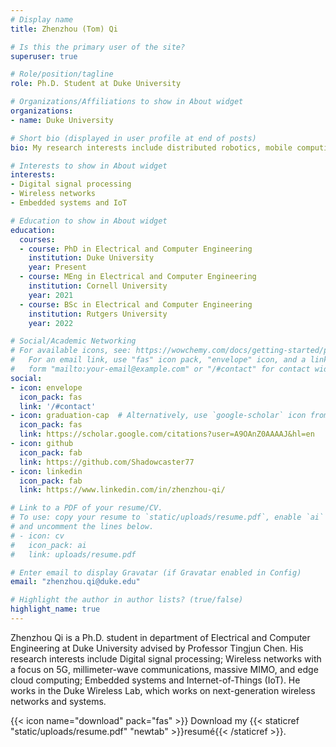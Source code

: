```yaml
---
# Display name
title: Zhenzhou (Tom) Qi

# Is this the primary user of the site?
superuser: true

# Role/position/tagline
role: Ph.D. Student at Duke University

# Organizations/Affiliations to show in About widget
organizations:
- name: Duke University

# Short bio (displayed in user profile at end of posts)
bio: My research interests include distributed robotics, mobile computing and programmable matter.

# Interests to show in About widget
interests:
- Digital signal processing
- Wireless networks 
- Embedded systems and IoT

# Education to show in About widget
education:
  courses:
  - course: PhD in Electrical and Computer Engineering
    institution: Duke University
    year: Present
  - course: MEng in Electrical and Computer Engineering
    institution: Cornell University
    year: 2021
  - course: BSc in Electrical and Computer Engineering
    institution: Rutgers University
    year: 2022

# Social/Academic Networking
# For available icons, see: https://wowchemy.com/docs/getting-started/page-builder/#icons
#   For an email link, use "fas" icon pack, "envelope" icon, and a link in the
#   form "mailto:your-email@example.com" or "/#contact" for contact widget.
social:
- icon: envelope
  icon_pack: fas
  link: '/#contact'
- icon: graduation-cap  # Alternatively, use `google-scholar` icon from `ai` icon pack
  icon_pack: fas
  link: https://scholar.google.com/citations?user=A9OAnZ0AAAAJ&hl=en
- icon: github
  icon_pack: fab
  link: https://github.com/Shadowcaster77
- icon: linkedin
  icon_pack: fab
  link: https://www.linkedin.com/in/zhenzhou-qi/

# Link to a PDF of your resume/CV.
# To use: copy your resume to `static/uploads/resume.pdf`, enable `ai` icons in `params.toml`, 
# and uncomment the lines below.
# - icon: cv
#   icon_pack: ai
#   link: uploads/resume.pdf

# Enter email to display Gravatar (if Gravatar enabled in Config)
email: "zhenzhou.qi@duke.edu"

# Highlight the author in author lists? (true/false)
highlight_name: true
---
```


Zhenzhou Qi is a Ph.D. student in department of Electrical and Computer Engineering at Duke University advised by Professor Tingjun Chen. His research interests include Digital signal processing; Wireless networks with a focus on 5G, millimeter-wave communications, massive MIMO, and edge cloud computing; Embedded systems and Internet-of-Things (IoT). He works in the Duke Wireless Lab, which works on next-generation wireless networks and systems.

{{< icon name="download" pack="fas" >}} Download my {{< staticref "static/uploads/resume.pdf" "newtab" >}}resumé{{< /staticref >}}.
